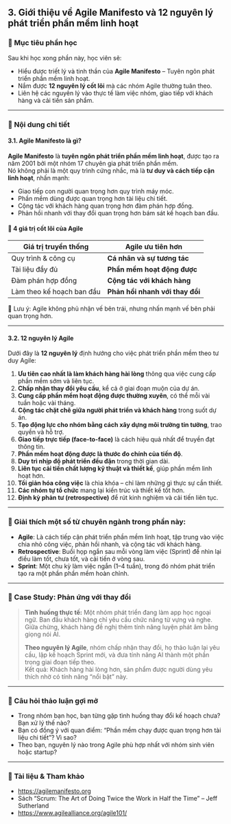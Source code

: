 ## 3. Giới thiệu về Agile Manifesto và 12 nguyên lý phát triển phần mềm linh hoạt

### 🎯 Mục tiêu phần học

Sau khi học xong phần này, học viên sẽ:

- Hiểu được triết lý và tinh thần của **Agile Manifesto** – Tuyên ngôn phát triển phần mềm linh hoạt.
- Nắm được **12 nguyên lý cốt lõi** mà các nhóm Agile thường tuân theo.
- Liên hệ các nguyên lý vào thực tế làm việc nhóm, giao tiếp với khách hàng và cải tiến sản phẩm.

---

### 🧩 Nội dung chi tiết

#### 3.1. Agile Manifesto là gì?

**Agile Manifesto** là **tuyên ngôn phát triển phần mềm linh hoạt**, được tạo ra năm 2001 bởi một nhóm 17 chuyên gia phát triển phần mềm.  
Nó không phải là một quy trình cứng nhắc, mà là **tư duy và cách tiếp cận linh hoạt**, nhấn mạnh:

- Giao tiếp con người quan trọng hơn quy trình máy móc.
- Phần mềm dùng được quan trọng hơn tài liệu chi tiết.
- Cộng tác với khách hàng quan trọng hơn đàm phán hợp đồng.
- Phản hồi nhanh với thay đổi quan trọng hơn bám sát kế hoạch ban đầu.

#### 🔸 4 giá trị cốt lõi của Agile

| Giá trị truyền thống      | Agile ưu tiên hơn               |
| ------------------------- | ------------------------------- |
| Quy trình & công cụ       | **Cá nhân và sự tương tác**     |
| Tài liệu đầy đủ           | **Phần mềm hoạt động được**     |
| Đàm phán hợp đồng         | **Cộng tác với khách hàng**     |
| Làm theo kế hoạch ban đầu | **Phản hồi nhanh với thay đổi** |

📌 Lưu ý: Agile không phủ nhận vế bên trái, nhưng nhấn mạnh vế bên phải quan trọng hơn.

---

#### 3.2. 12 nguyên lý Agile

Dưới đây là **12 nguyên lý** định hướng cho việc phát triển phần mềm theo tư duy Agile:

1. **Ưu tiên cao nhất là làm khách hàng hài lòng** thông qua việc cung cấp phần mềm sớm và liên tục.
2. **Chấp nhận thay đổi yêu cầu**, kể cả ở giai đoạn muộn của dự án.
3. **Cung cấp phần mềm hoạt động được thường xuyên**, có thể mỗi vài tuần hoặc vài tháng.
4. **Cộng tác chặt chẽ giữa người phát triển và khách hàng** trong suốt dự án.
5. **Tạo động lực cho nhóm bằng cách xây dựng môi trường tin tưởng**, trao quyền và hỗ trợ.
6. **Giao tiếp trực tiếp (face-to-face)** là cách hiệu quả nhất để truyền đạt thông tin.
7. **Phần mềm hoạt động được là thước đo chính của tiến độ**.
8. **Duy trì nhịp độ phát triển đều đặn** trong thời gian dài.
9. **Liên tục cải tiến chất lượng kỹ thuật và thiết kế**, giúp phần mềm linh hoạt hơn.
10. **Tối giản hóa công việc** là chìa khóa – chỉ làm những gì thực sự cần thiết.
11. **Các nhóm tự tổ chức** mang lại kiến trúc và thiết kế tốt hơn.
12. **Định kỳ phản tư (retrospective)** để rút kinh nghiệm và cải tiến liên tục.

---

### 💬 Giải thích một số từ chuyên ngành trong phần này:

- **Agile**: Là cách tiếp cận phát triển phần mềm linh hoạt, tập trung vào việc chia nhỏ công việc, phản hồi nhanh, và cộng tác với khách hàng.
- **Retrospective**: Buổi họp ngắn sau mỗi vòng làm việc (Sprint) để nhìn lại điều làm tốt, chưa tốt, và cải tiến ở vòng sau.
- **Sprint**: Một chu kỳ làm việc ngắn (1–4 tuần), trong đó nhóm phát triển tạo ra một phần phần mềm hoàn chỉnh.

---

### 🎯 Case Study: Phản ứng với thay đổi

> **Tình huống thực tế:** Một nhóm phát triển đang làm app học ngoại ngữ. Ban đầu khách hàng chỉ yêu cầu chức năng từ vựng và nghe.  
> Giữa chừng, khách hàng đề nghị thêm tính năng luyện phát âm bằng giọng nói AI.
>
> **Theo nguyên lý Agile**, nhóm chấp nhận thay đổi, họ thảo luận lại yêu cầu, lập kế hoạch Sprint mới, và đưa tính năng AI thành một phần trong giai đoạn tiếp theo.  
> Kết quả: Khách hàng hài lòng hơn, sản phẩm được người dùng yêu thích nhờ có tính năng “nổi bật” này.

---

### 🧠 Câu hỏi thảo luận gợi mở

- Trong nhóm bạn học, bạn từng gặp tình huống thay đổi kế hoạch chưa? Bạn xử lý thế nào?
- Bạn có đồng ý với quan điểm: “Phần mềm chạy được quan trọng hơn tài liệu chi tiết”? Vì sao?
- Theo bạn, nguyên lý nào trong Agile phù hợp nhất với nhóm sinh viên hoặc startup?

---

### 📌 Tài liệu & Tham khảo

- https://agilemanifesto.org
- Sách “Scrum: The Art of Doing Twice the Work in Half the Time” – Jeff Sutherland
- https://www.agilealliance.org/agile101/
